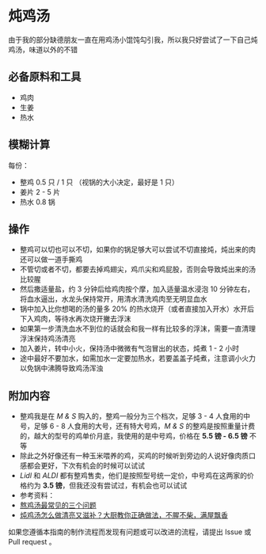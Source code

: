 

# 炖鸡汤

由于我的部分缺德朋友一直在用鸡汤小馄饨勾引我，所以我只好尝试了一下自己炖鸡汤，味道以外的不错

## 必备原料和工具

- 鸡肉
- 生姜
- 热水

## 模糊计算

每份：

- 整鸡 0.5 只 / 1 只 （视锅的大小决定，最好是 1 只）
- 姜片 2 - 5 片
- 热水 0.8 锅

## 操作

- 整鸡可以切也可以不切，如果你的锅足够大可以尝试不切直接炖，炖出来的肉还可以做一道手撕鸡
- 不管切或者不切，都要去掉鸡翅尖，鸡爪尖和鸡屁股，否则会导致炖出来的汤比较腥
- 然后撒适量盐，约 3 分钟后给鸡肉按个摩，加入适量温水浸泡 10 分钟左右，将血水逼出，水龙头保持常开，用清水清洗鸡肉至无明显血水
- 锅中加入比你想喝的汤的量多 20% 的热水烧开（或者直接加入开水）水开后下入鸡肉，等待水再次烧开撇去浮沫
- 如果第一步清洗血水不到位的话就会和我一样有比较多的浮沫，需要一直清理浮沫保持鸡汤清亮
- 加入姜片，转中小火，保持汤中微微有气泡冒出的状态，炖煮 1 - 2 小时
- 途中最好不要加水，如需加水一定要加热水，若要盖盖子炖煮，注意调小火力以免锅中沸腾导致鸡汤浑浊

## 附加内容

- 整鸡我是在 *M & S* 购入的，整鸡一般分为三个档次，足够 3 - 4 人食用的中号，足够 6 - 8 人食用的大号，还有特大号鸡，*M & S* 的整鸡是按照重量计费的，越大的型号的鸡单价月底，我使用的是中号鸡，价格在 **5.5 镑 - 6.5 镑** 不等
- 除此之外好像还有一种玉米喂养的鸡，买鸡的时候听到旁边的人说好像肉质口感都会更好，下次有机会的时候可以试试
- *Lidl* 和 *ALDI* 都有整鸡售卖，他们是按照型号统一定价，中号鸡在这两家的价格约为 **3.5 镑**，但我还没有尝试过，有机会也可以试试
- 参考资料：
- [熬鸡汤最常见的三个问题](https://www.bilibili.com/video/BV1wT4y1S7eg)
- [炖鸡汤怎么做清亮又滋补？大厨教你正确做法，不腥不柴，满屋飘香](https://www.bilibili.com/video/BV1pg4y1673Q)

如果您遵循本指南的制作流程而发现有问题或可以改进的流程，请提出 Issue 或 Pull request 。
